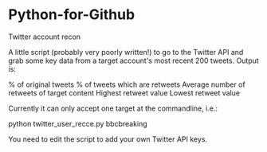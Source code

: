 # Python-for-Github

Twitter account recon

A little script (probably very poorly written!) to go to the Twitter API
and grab some key data from a target account's most recent 200 tweets.
Output is:

% of original tweets
% of tweets which are retweets
Average number of retweets of target content
Highest retweet value
Lowest retweet value

Currently it can only accept one target at the commandline, i.e.:

python twitter_user_recce.py bbcbreaking

You need to edit the script to add your own Twitter API keys.
